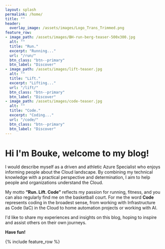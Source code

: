 ```yaml
---
layout: splash
permalink: /home/
title: ""
header:
  overlay_image: /assets/images/Logo_Trans_Trimmed.png
feature_row:
- image_path: /assets/images/BH-run-berg-teaser-500x300.jpg
  alt: ""
  title: "Run."
  excerpt: "Running..."
  url: "/run/"
  btn_class: "btn--primary"
  btn_label: "Discover"
- image_path: /assets/images/lift-teaser.jpg
  alt: ""
  title: "Lift."
  excerpt: "Lifting..."
  url: "/lift/"
  btn_class: "btn--primary"
  btn_label: "Discover"
- image_path: /assets/images/code-teaser.jpg
  alt: ""
  title: "Code."
  excerpt: "Coding..."
  url: "/code/"
  btn_class: "btn--primary"
  btn_label: "Discover"
---
```

# Hi I'm Bouke, welcome to my blog!

I would describe myself as a driven and athletic Azure Specialist who enjoys informing people about the Cloud landscape. 
By combining my technical knowledge with a practical perspective and determination, I aim to help people and organizations understand the Cloud. 

My motto **“Run. Lift. Code”** reflects my passion for running, fitness, and you can also regularly find me on the basketball court.
For me the word **Code** represents coding in the broadest sense, from working with Infrastructure as Code (IaC) in the Cloud to home automation projects or working with AI.

I'd like to share my experiences and insights on this blog, hoping to inspire and assist others on their own journeys.

**Have fun!**

{% include feature_row %}
